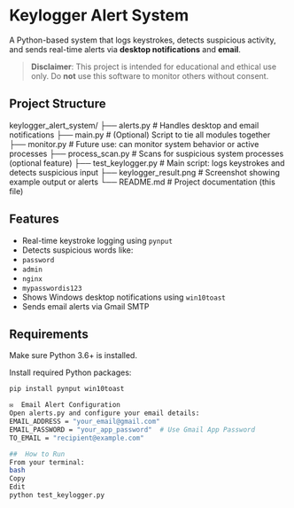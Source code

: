 #  Keylogger Alert System

A Python-based system that logs keystrokes, detects suspicious activity, and sends real-time alerts via **desktop notifications** and **email**.

>  **Disclaimer**: This project is intended for educational and ethical use only. Do **not** use this software to monitor others without consent.

##  Project Structure
keylogger_alert_system/
├── alerts.py # Handles desktop and email notifications
├── main.py # (Optional) Script to tie all modules together
├── monitor.py # Future use: can monitor system behavior or active processes
├── process_scan.py # Scans for suspicious system processes (optional feature)
├── test_keylogger.py # Main script: logs keystrokes and detects suspicious input
├── keylogger_result.png # Screenshot showing example output or alerts
└── README.md # Project documentation (this file)

##  Features

-  Real-time keystroke logging using `pynput`
-  Detects suspicious words like:
  - `password`
  - `admin`
  - `nginx`
  - `mypasswordis123`
-  Shows Windows desktop notifications using `win10toast`
-  Sends email alerts via Gmail SMTP

##  Requirements

Make sure Python 3.6+ is installed.

Install required Python packages:

```bash
pip install pynput win10toast

✉  Email Alert Configuration
Open alerts.py and configure your email details:
EMAIL_ADDRESS = "your_email@gmail.com"
EMAIL_PASSWORD = "your_app_password"  # Use Gmail App Password
TO_EMAIL = "recipient@example.com"

##  How to Run
From your terminal:
bash
Copy
Edit
python test_keylogger.py


